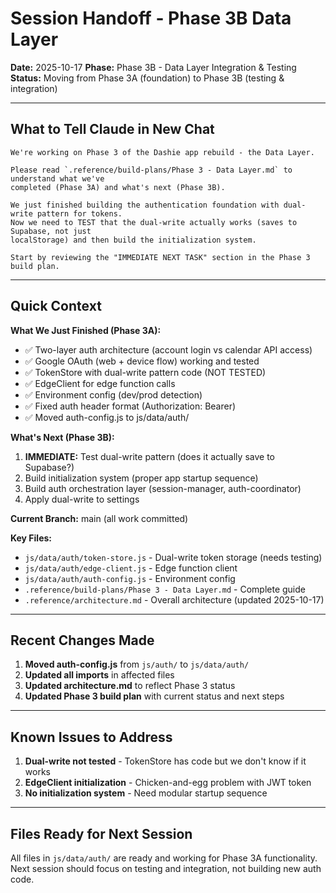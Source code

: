 # Session Handoff - Phase 3B Data Layer

**Date:** 2025-10-17
**Phase:** Phase 3B - Data Layer Integration & Testing
**Status:** Moving from Phase 3A (foundation) to Phase 3B (testing & integration)

---

## What to Tell Claude in New Chat

```
We're working on Phase 3 of the Dashie app rebuild - the Data Layer.

Please read `.reference/build-plans/Phase 3 - Data Layer.md` to understand what we've
completed (Phase 3A) and what's next (Phase 3B).

We just finished building the authentication foundation with dual-write pattern for tokens.
Now we need to TEST that the dual-write actually works (saves to Supabase, not just
localStorage) and then build the initialization system.

Start by reviewing the "IMMEDIATE NEXT TASK" section in the Phase 3 build plan.
```

---

## Quick Context

**What We Just Finished (Phase 3A):**
- ✅ Two-layer auth architecture (account login vs calendar API access)
- ✅ Google OAuth (web + device flow) working and tested
- ✅ TokenStore with dual-write pattern code (NOT TESTED)
- ✅ EdgeClient for edge function calls
- ✅ Environment config (dev/prod detection)
- ✅ Fixed auth header format (Authorization: Bearer)
- ✅ Moved auth-config.js to js/data/auth/

**What's Next (Phase 3B):**
1. **IMMEDIATE:** Test dual-write pattern (does it actually save to Supabase?)
2. Build initialization system (proper app startup sequence)
3. Build auth orchestration layer (session-manager, auth-coordinator)
4. Apply dual-write to settings

**Current Branch:** main (all work committed)

**Key Files:**
- `js/data/auth/token-store.js` - Dual-write token storage (needs testing)
- `js/data/auth/edge-client.js` - Edge function client
- `js/data/auth/auth-config.js` - Environment config
- `.reference/build-plans/Phase 3 - Data Layer.md` - Complete guide
- `.reference/architecture.md` - Overall architecture (updated 2025-10-17)

---

## Recent Changes Made

1. **Moved auth-config.js** from `js/auth/` to `js/data/auth/`
2. **Updated all imports** in affected files
3. **Updated architecture.md** to reflect Phase 3 status
4. **Updated Phase 3 build plan** with current status and next steps

---

## Known Issues to Address

1. **Dual-write not tested** - TokenStore has code but we don't know if it works
2. **EdgeClient initialization** - Chicken-and-egg problem with JWT token
3. **No initialization system** - Need modular startup sequence

---

## Files Ready for Next Session

All files in `js/data/auth/` are ready and working for Phase 3A functionality.
Next session should focus on testing and integration, not building new auth code.
